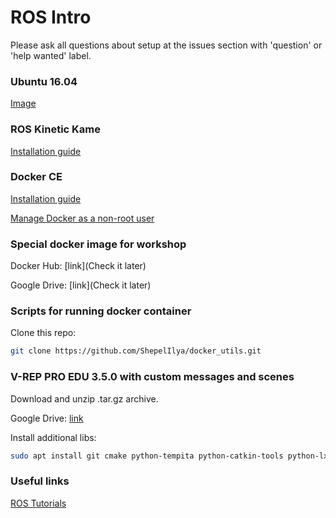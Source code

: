 # ROS Intro

Please ask all questions about setup at the issues section with 'question' or 'help wanted' label.

### Ubuntu 16.04
[Image](http://releases.ubuntu.com/16.04/)

### ROS Kinetic Kame 
[Installation guide](http://wiki.ros.org/kinetic/Installation/Ubuntu)

### Docker CE
[Installation guide](https://docs.docker.com/install/linux/docker-ce/ubuntu/)

[Manage Docker as a non-root user](https://docs.docker.com/install/linux/linux-postinstall/)

### Special docker image for workshop
Docker Hub:   [link](Check it later)

Google Drive: [link](Check it later)

### Scripts for running docker container
Clone this repo:

```bash
git clone https://github.com/ShepelIlya/docker_utils.git
```

### V-REP PRO EDU 3.5.0 with custom messages and scenes
Download and unzip .tar.gz archive.

Google Drive: [link](https://drive.google.com/open?id=1gUgCpGeNuDRZrkZyER7ZpE-dgn-gJqGE)

Install additional libs:

```bash
sudo apt install git cmake python-tempita python-catkin-tools python-lxml default-jre xsltproc libbullet-dev
```

### Useful links
[ROS Tutorials](http://wiki.ros.org/ROS/Tutorials)
